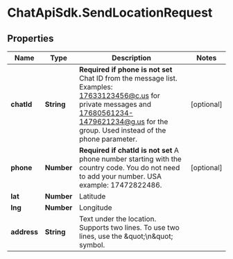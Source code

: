 # ChatApiSdk.SendLocationRequest

## Properties

Name | Type | Description | Notes
------------ | ------------- | ------------- | -------------
**chatId** | **String** | **Required if phone is not set**  Chat ID from the message list. Examples: 17633123456@c.us for private messages and 17680561234-1479621234@g.us for the group. Used instead of the phone parameter. | [optional] 
**phone** | **Number** | **Required if chatId is not set**  A phone number starting with the country code. You do not need to add your number.   USA example: 17472822486. | [optional] 
**lat** | **Number** | Latitude | 
**lng** | **Number** | Longitude | 
**address** | **String** | Text under the location.  Supports two lines. To use two lines, use the \&quot;\\n\&quot; symbol. | 


